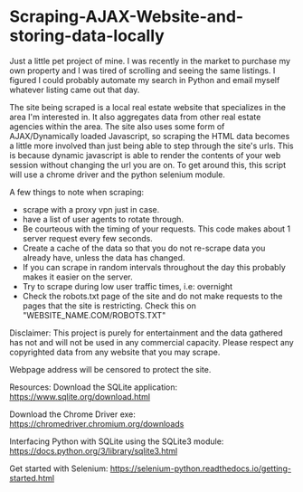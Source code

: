 # Scraping-AJAX-Website-and-storing-data-locally

Just a little pet project of mine. I was recently in the market to purchase my own property and I was tired of scrolling and seeing the same listings. I figured I could probably automate my search in Python and email myself whatever listing came out that day. 

The site being scraped is a local real estate website that specializes in the area I'm interested in. It also aggregates data from other real estate agencies within the area.
The site also uses some form of AJAX/Dynamically loaded Javascript, so scraping the HTML data becomes a little more involved than just being able to step through the site's urls. This is because dynamic javascript is able to render the contents of your web session without changing the url you are on. To get around this, this script will use a chrome driver and the python selenium module.

A few things to note when scraping:

- scrape with a proxy vpn just in case.
- have a list of user agents to rotate through.
- Be courteous with the timing of your requests. This code makes about 1 server request every few seconds. 
- Create a cache of the data so that you do not re-scrape data you already have, unless the data has changed.
- If you can scrape in random intervals throughout the day this probably makes it easier on the server.
- Try to scrape during low user traffic times, i.e: overnight
- Check the robots.txt page of the site and do not make requests to the pages that the site is restricting. Check this on "WEBSITE_NAME.COM/ROBOTS.TXT"

Disclaimer: This project is purely for entertainment and the data gathered has not and will not be used in any commercial capacity. Please respect any copyrighted data from any website that you may scrape. 

Webpage address will be censored to protect the site.




Resources:
Download the SQLite application:
https://www.sqlite.org/download.html

Download the Chrome Driver exe:
https://chromedriver.chromium.org/downloads

Interfacing Python with SQLite using the SQLite3 module:
https://docs.python.org/3/library/sqlite3.html

Get started with Selenium:
https://selenium-python.readthedocs.io/getting-started.html





